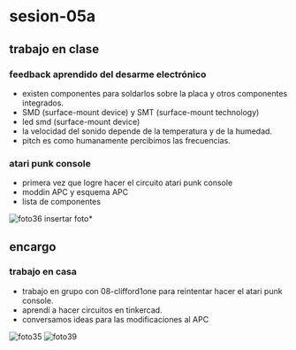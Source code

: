 # sesion-05a
## trabajo en clase
### feedback aprendido del desarme electrónico
- existen componentes para soldarlos sobre la placa y otros componentes integrados.
- SMD (surface-mount device) y SMT (surface-mount technology) 
- led smd (surface-mount device)
- la velocidad del sonido depende de la temperatura y de la humedad.
- pitch es como humanamente percibimos las frecuencias.

### atari punk console
- primera vez que logre hacer el circuito atari punk console
- moddin APC y esquema APC
- lista de componentes

![foto36](https://github.com/user-attachments/assets/5995f2d9-560e-48dd-a5af-a8405a121ccd)
insertar foto*

## encargo
### trabajo en casa
- trabajo en grupo con 08-clifford1one para reintentar hacer el atari punk console.
- aprendí a hacer circuitos en tinkercad.
- conversamos ideas para las modificaciones al APC

![foto35](https://github.com/user-attachments/assets/26a1ac10-08c3-42ce-b5e6-2549679b955f)
![foto39](https://github.com/user-attachments/assets/8be02243-0789-46c4-baa5-d28f26ae1c56)

